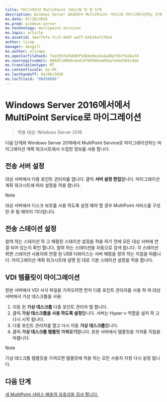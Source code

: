 ```yaml
---
title: 마이그레이션 MultiPoint 서비스에 대 한 단계
description: Windows Server 2016에서 MultiPoint 서비스로 마이그레이션하는 단계를 안내 합니다.
ms.date: 07/29/2016
ms.prod: windows-server
ms.technology: multipoint-services
ms.topic: article
ms.assetid: 3ee77efa-7cc5-4ddf-aaff-b5634a717014
author: lizap
manager: dongill
ms.author: elizapo
ms.openlocfilehash: f2e293fafb8d6f5d84e9ea5a4ad8ef3b7fe2ba7d
ms.sourcegitcommit: b00d7c8968c4adc8f699dbee694afe6ed36bc9de
ms.translationtype: MT
ms.contentlocale: ko-KR
ms.lasthandoff: 04/08/2020
ms.locfileid: "80858696"
---
```

# <a name="migrate-to--multipoint-services-in-windows-server-2016"></a>Windows Server 2016에서에서 MultiPoint Service로 마이그레이션

>적용 대상: Windows Server 2016

다음 단계와 Windows Server 2016에서 MultiPoint Service로 마이그레이션하는 마이그레이션 계획 워크시트에서 수집한 정보를 사용 합니다.

## <a name="transfer-server-settings"></a>전송 서버 설정
대상 서버에서 다중 포인트 관리자를 엽니다. 클릭 **서버 설정 편집**합니다. 마이그레이션 계획 워크시트에 따라 설정을 적용 합니다.

> [!NOTE]
> 대상 서버에서 디스크 보호를 사용 하도록 설정 해야 할 경우 MultiPoint 서비스를 구성한 후 될 때까지 기다립니다.

## <a name="transfer-station-settings"></a>전송 스테이션 설정
참여 하는 스테이션 하 고 매핑된 스테이션 설정을 적용 하기 전에 모든 대상 서버에 연결 되어 있는지 확인 합니다. 참여 하는 스테이션을 자동으로 검색 됩니다. 각 스테이션 화면 스테이션 사용자와 연결 된 USB 디바이스는 서버 매핑을 정의 하는 지침을 따릅니다. 마이그레이션 계획 워크시트에 설명 된 대로 기본 스테이션 설정을 적용 합니다.

## <a name="migrate-the-vdi-template"></a>VDI 템플릿이 마이그레이션

원본 서버에서 VDI 서식 파일을 가져오려면 먼저 다중 포인트 관리자를 사용 하 여 대상 서버에서 가상 데스크톱을 사용:

1. 이동 된 **가상 데스크톱** 다중 포인트 관리자 탭 합니다.
2. 클릭 **가상 데스크톱을 사용 하도록 설정**합니다. 서버는 Hyper-v 역할을 설치 하 고 다시 시작 됩니다.
3. 다중 포인트 관리자를 열고 다시 이동 **가상 데스크톱**합니다.
4. 클릭 **가상 데스크톱 템플릿 가져오기**합니다. 원본 서버에서 템플릿을 가져올 지침을 따릅니다.

> [!NOTE]
> 가상 데스크톱 템플릿을 가져오면 템플릿에 적용 하는 모든 사용자 지정 다시 설정 됩니다. 

## <a name="next-step"></a>다음 단계
[새 MultiPoint 서비스 배포의 유효성을 검사 합니다.](multipoint-services-post-migration-steps.md)